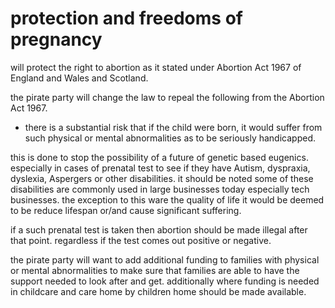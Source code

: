 protection and freedoms of pregnancy
=============================================
will protect the right to abortion as it stated under  Abortion Act 1967 of  England and Wales and Scotland.

the pirate party will change the law to repeal the following from the Abortion Act 1967.

* there is a substantial risk that if the child were born, it would suffer from such physical or mental abnormalities as to be seriously handicapped.


this is done to stop the possibility of a future of genetic based eugenics. especially in cases of prenatal test to see if they have Autism, dyspraxia,  dyslexia, Aspergers or other disabilities. it should be noted some of these disabilities are commonly used in large businesses today especially tech businesses. the exception to this ware the quality of life it would be deemed to be reduce lifespan or/and cause significant suffering.

if a such prenatal test is taken then abortion should be made illegal after that point. regardless if the test comes out positive or negative.

the pirate party will want to add additional funding to families with physical or mental abnormalities to make sure that families are able to have the support needed to look after and get. additionally where funding is needed in childcare and care home by children home should be made available.
